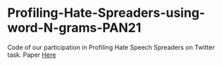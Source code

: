 # Profiling-Hate-Spreaders-using-word-N-grams-PAN21
Code of our participation in Profiling Hate Speech Spreaders on Twitter task.
Paper [Here](https://pan.webis.de/downloads/publications/papers/alcaniz_2021.pdf)
